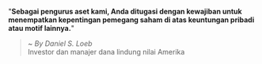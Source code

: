 "**Sebagai pengurus aset kami, Anda ditugasi dengan kewajiban untuk menempatkan kepentingan pemegang saham di atas keuntungan pribadi atau motif lainnya.**"

> ~ _By Daniel S. Loeb_  
Investor dan manajer dana lindung nilai Amerika

